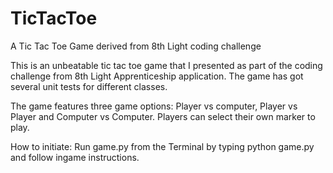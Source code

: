 # TicTacToe
A Tic Tac Toe Game derived from 8th Light coding challenge

This is an unbeatable tic tac toe game that I presented as part of the coding challenge from 8th Light Apprenticeship application. The game has got several unit tests for different classes.

The game features three game options: Player vs computer, Player vs Player and Computer vs Computer. Players can select their own marker to play.

How to initiate: Run game.py from the Terminal by typing python game.py and follow ingame instructions.
